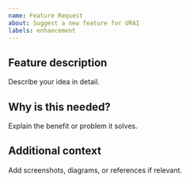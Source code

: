 ```yaml
---
name: Feature Request
about: Suggest a new feature for URAI
labels: enhancement
---
```


## Feature description
Describe your idea in detail.

## Why is this needed?
Explain the benefit or problem it solves.

## Additional context
Add screenshots, diagrams, or references if relevant.